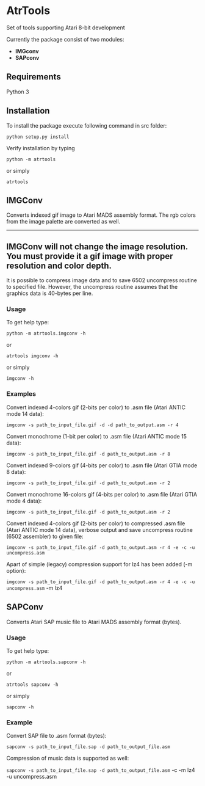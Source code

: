 # AtrTools
Set of tools supporting Atari 8-bit development

Currently the package consist of two modules:
- **IMGconv**
- **SAPconv**

## Requirements

Python 3 

## Installation

To install the package execute following command in src folder:

`python setup.py install`

Verify installation by typing

`python -m atrtools`

or simply

`atrtools`

## IMGConv

Converts indexed gif image to Atari MADS assembly format. The rgb colors from the image palette are converted as well.

---
**IMGConv will not change the image resolution. You must provide it a gif image with proper resolution and color depth.**
---

It is possible to compress image data and to save 6502 uncompress routine to specified file.
However, the uncompress routine assumes that the graphics data is 40-bytes per line.

### Usage

To get help type:

`python -m atrtools.imgconv -h`

or 

`atrtools imgconv -h`

or simply

`imgconv -h`

### Examples

Convert indexed 4-colors gif (2-bits per color) to .asm file (Atari ANTIC mode 14 data):

`imgconv -s path_to_input_file.gif -d -d path_to_output.asm -r 4`

Convert monochrome (1-bit per color) to .asm file (Atari ANTIC mode 15 data):

`imgconv -s path_to_input_file.gif -d path_to_output.asm -r 8`

Convert indexed 9-colors gif (4-bits per color) to .asm file (Atari GTIA mode 8 data):

`imgconv -s path_to_input_file.gif -d path_to_output.asm -r 2`

Convert monochrome 16-colors gif (4-bits per color) to .asm file (Atari GTIA mode 4 data):

`imgconv -s path_to_input_file.gif -d path_to_output.asm -r 2`

Convert indexed 4-colors gif (2-bits per color) to compressed .asm file (Atari ANTIC mode 14 data), verbose output and save  uncompress  routine (6502 assembler) to given file:

`imgconv -s path_to_input_file.gif -d path_to_output.asm -r 4 -e -c -u uncompress.asm`

Apart of simple (legacy) compression support for lz4 has been added (-m option):

`imgconv -s path_to_input_file.gif -d path_to_output.asm -r 4 -e -c -u uncompress.asm` -m lz4

## SAPConv

Converts Atari SAP music file to Atari MADS assembly format (bytes).

### Usage

To get help type:

`python -m atrtools.sapconv -h`

or 

`atrtools sapconv -h`

or simply

`sapconv -h`

### Example

Convert SAP file to .asm format (bytes):

`sapconv -s path_to_input_file.sap -d path_to_output_file.asm`

Compression of music data is supported as well:

`sapconv -s path_to_input_file.sap -d path_to_output_file.asm` -c -m lz4 -u uncompress.asm
